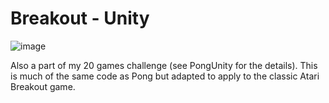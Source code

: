 # Breakout - Unity
![image](https://github.com/user-attachments/assets/fd39752a-bb3f-4acc-853d-9d9bb0a86cc1)

Also a part of my 20 games challenge (see PongUnity for the details). This is much of the same code as Pong but adapted to apply to the classic Atari Breakout game.
